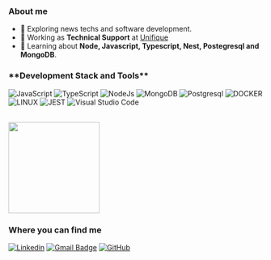 <h3>About me</h3>

- 🤔 Exploring news techs and software development.
- 💼 Working as **Technical Support** at <a href="https://unifique.com.br/">Unifique</a>
- 🌱 Learning about **Node, Javascript, Typescript, Nest, Postegresql and MongoDB**.

<h3>**Development Stack and Tools**</h3>

![JavaScript](https://img.shields.io/badge/JavaScript-F7DF1E.svg?style=for-the-badge&logo=JavaScript&logoColor=black)
![TypeScript](https://img.shields.io/badge/TypeScript-3178C6.svg?style=for-the-badge&logo=TypeScript&logoColor=white)
![NodeJs](https://img.shields.io/badge/Node.js-339933.svg?style=for-the-badge&logo=nodedotjs&logoColor=white)
![MongoDB](https://img.shields.io/badge/MongoDB-47A248.svg?style=for-the-badge&logo=MongoDB&logoColor=white)
![Postgresql](https://img.shields.io/badge/PostgreSQL-4169E1.svg?style=for-the-badge&logo=PostgreSQL&logoColor=white)
![DOCKER](https://img.shields.io/badge/Docker-2496ED.svg?style=for-the-badge&logo=Docker&logoColor=white)
![LINUX](https://img.shields.io/badge/Linux-FCC624.svg?style=for-the-badge&logo=Linux&logoColor=black)
![JEST](https://img.shields.io/badge/Jest-C21325.svg?style=for-the-badge&logo=Jest&logoColor=white)
![Visual Studio Code](https://img.shields.io/badge/Visual%20Studio%20Code-007ACC.svg?style=for-the-badge&logo=Visual-Studio-Code&logoColor=white)

<br/>

<a href="https://github.com/fiamon">
  <img height="180em" src="https://github-readme-stats.vercel.app/api?username=fiamon&theme=dracula&show_icons=true" />
</a>

<h3>Where you can find me</h3>

[![Linkedin](https://img.shields.io/badge/LinkedIn-0A66C2.svg?style=for-the-badge&logo=LinkedIn&logoColor=white)](https://www.linkedin.com/in/fiamon/)
[![Gmail Badge](https://img.shields.io/badge/Gmail-EA4335.svg?style=for-the-badge&logo=Gmail&logoColor=white)](mailto:juliogustavofi@gmail.com)
[![GitHub](https://img.shields.io/badge/GitHub-181717.svg?style=for-the-badge&logo=GitHub&logoColor=white)](https://github.com/fiamon)
